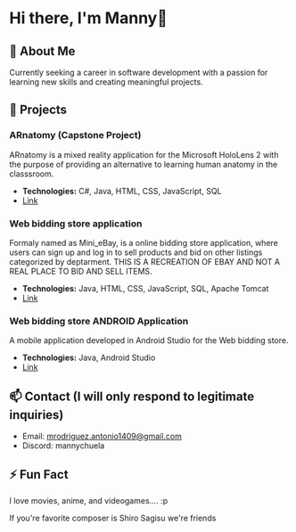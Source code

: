 # Hi there, I'm Manny👋

## 🚀 About Me
Currently seeking a career in software development with a passion for learning new skills and creating meaningful projects.

## 📝 Projects

### ARnatomy (Capstone Project)
ARnatomy is a mixed reality application for the Microsoft HoloLens 2 with the purpose of providing an alternative to learning human anatomy in the classsroom.
- **Technologies:** C#, Java, HTML, CSS, JavaScript, SQL
- [Link](https://github.com/mannychuela/ARNATOMY-Web)

### Web bidding store application
Formaly named as Mini_eBay, is a online bidding store application, where users can sign up and log in to sell products and bid on other listings categorized by deptarment.
THIS IS A RECREATION OF EBAY AND NOT A REAL PLACE TO BID AND SELL ITEMS.
- **Technologies:** Java, HTML, CSS, JavaScript, SQL, Apache Tomcat
- [Link](https://github.com/mannychuela/Web-bidding-store-application)

### Web bidding store ANDROID Application
A mobile application developed in Android Studio for the Web bidding store.
- **Technologies:** Java, Android Studio
- [Link](https://github.com/mannychuela/Web-bidding-store-Android-application)

## 📫 Contact (I will only respond to legitimate inquiries)
- Email: mrodriguez.antonio1409@gmail.com
- Discord: mannychuela

## ⚡ Fun Fact
I love movies, anime, and videogames.... :p

If you're favorite composer is Shiro Sagisu we're friends 



